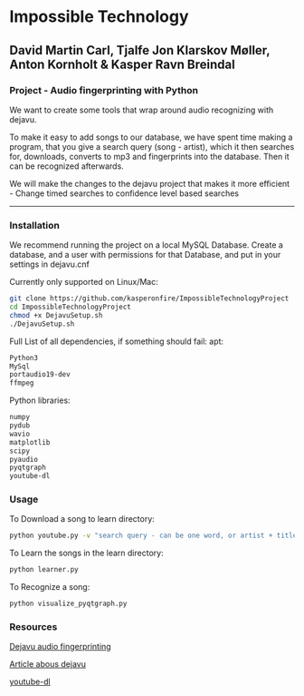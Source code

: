 # Impossible Technology

## David Martin Carl, Tjalfe Jon Klarskov Møller, Anton Kornholt & Kasper Ravn Breindal

### Project - Audio fingerprinting with Python

We want to create some tools that wrap around audio recognizing with dejavu.

To make it easy to add songs to our database, we have spent time making a program, that you give a search query (song - artist), which it then searches for, downloads, converts to mp3 and fingerprints into the database. Then it can be recognized afterwards.

We will make the changes to the dejavu project that makes it more efficient - Change timed searches to confidence level based searches

* * *

### Installation

We recommend running the project on a local MySQL Database. Create a database, and a user with permissions for that Database, and put in your settings in dejavu.cnf

Currently only supported on
Linux/Mac:

```bash
git clone https://github.com/kasperonfire/ImpossibleTechnologyProject
cd ImpossibleTechnologyProject
chmod +x DejavuSetup.sh
./DejavuSetup.sh
```

Full List of all dependencies, if something should fail:
apt:

```bash
Python3
MySql
portaudio19-dev
ffmpeg
```

Python libraries:

```bash
numpy
pydub
wavio
matplotlib
scipy
pyaudio
pyqtgraph
youtube-dl
```

### Usage

To Download a song to learn directory:

```bash
python youtube.py -v "search query - can be one word, or artist + title, or anything"
```

To Learn the songs in the learn directory:

```bash
python learner.py
```

To Recognize a song:

```bash
python visualize_pyqtgraph.py
```

### Resources

[Dejavu audio fingerprinting](https://github.com/worldveil/dejavu)

[Article abous dejavu](http://willdrevo.com/fingerprinting-and-audio-recognition-with-python/)

[youtube-dl](https://rg3.github.io/youtube-dl/)
